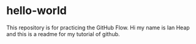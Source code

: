 # hello-world
This repository is for practicing the GitHub Flow.
Hi my name is Ian Heap and this is a readme for my tutorial of github.
